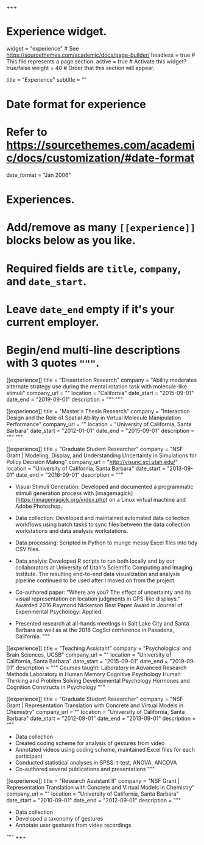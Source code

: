 +++
# Experience widget.
widget = "experience"  # See https://sourcethemes.com/academic/docs/page-builder/
headless = true  # This file represents a page section.
active = true  # Activate this widget? true/false
weight = 40  # Order that this section will appear.

title = "Experience"
subtitle = ""

# Date format for experience
#   Refer to https://sourcethemes.com/academic/docs/customization/#date-format
date_format = "Jan 2006"

# Experiences.
#   Add/remove as many `[[experience]]` blocks below as you like.
#   Required fields are `title`, `company`, and `date_start`.
#   Leave `date_end` empty if it's your current employer.
#   Begin/end multi-line descriptions with 3 quotes `"""`.

[[experience]]
  title = "Dissertation Research"
  company = "Ability moderates alternate strategy use during the mental rotation task with molecule-like stimuli"
  company_url = ""
  location = "California"
  date_start = "2015-09-01"
  date_end = "2019-09-01"
  description = """
  """
  
[[experience]]
  title = "Master's Thesis Research"
  company = "Interaction Design and the Role of Spatial Ability in Virtual Molecule Manipulation Performance"
  company_url = ""
  location = "University of California, Santa Barbara"
  date_start = "2012-01-01"
  date_end = "2015-09-01"
  description = """
  """
  
[[experience]]
  title = "Graduate Student Researcher"
  company = "NSF Grant | Modeling, Display, and Understanding Uncertainty in Simulations for Policy Decision Making"
  company_url = "http://visunc.sci.utah.edu/"
  location = "University of California, Santa Barbara"
  date_start = "2013-09-01"
  date_end = "2016-09-01"
  description = """
* Visual Stimuli Generation: Developed and documented a programmatic stimuli generation process with [imagemagick] (https://imagemagick.org/index.php) on a Linux virtual machine and Adobe Photoshop.
    
* Data collection: Developed and maintained automated data collection workflows using batch tasks to sync files between the data collection workstations and data analysis workstations.
    
* Data processing: Scripted in Python to munge messy Excel files into tidy CSV files.
   
* Data analyis: Developed R scripts to run both locally and by our collaborators at University of Utah's Scientific Computing and Imaging Institute. The resulting end-to-end data visualization and analysis pipeline continued to be used after I moved on from the project.

* Co-authored paper: "Where are you? The effect of uncertainty and its visual representation on location judgments in GPS-like displays." Awarded 2016 Raymond Nickerson Best Paper Award in Journal of Experimental Psychology: Applied.
  
* Presented research at all-hands meetings in Salt Lake City and Santa Barbara as well as at the 2016 CogSci conference in Pasadena, California.
  """
  
[[experience]]
  title = "Teaching Assistant"
  company = "Psychological and Brain Sciences, UCSB"
  company_url = ""
  location = "University of California, Santa Barbara"
  date_start = "2015-09-01"
  date_end = "2019-09-01"
  description = """
  Courses taught:
  Laboratory in Advanced Research Methods
  Laboratory in Human Memory
  Cognitive Psychology
  Human Thinking and Problem Solving
  Developmental Psychology
  Hormones and Cognition
  Constructs in Psychology
  """

[[experience]]
  title = "Graduate Student Researcher"
  company = "NSF Grant | Representation Translation with Concrete and Virtual Models in Chemistry"
  company_url = ""
  location = "University of California, Santa Barbara"
  date_start = "2012-09-01"
  date_end = "2013-09-01"
  description = """
  * Data collection
  * Created coding scheme for analysis of gestures from video
  * Annotated videos using coding scheme, maintained Excel files for each participant
  * Conducted statistical analyses in SPSS: t-test, ANOVA, ANCOVA
  * Co-authored several publications and presentations
  """
  
[[experience]]
  title = "Research Assistant II"
  company = "NSF Grant | Representation Translation with Concrete and Virtual Models in Chemistry"
  company_url = ""
  location = "University of California, Santa Barbara"
  date_start = "2010-09-01"
  date_end = "2012-09-01"
  description = """
  * Data collection
  * Developed a taxonomy of gestures
  * Annotate user gestures from video recordings

  """
+++
